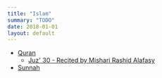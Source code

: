 ```yaml
---
title: "Islam"
summary: "TODO"
date: 2018-01-01
layout: default
---
```


* [Quran](https://quran.com/)
  * [Juz' 30 - Recited by Mishari Rashid Alafasy](https://www.youtube.com/watch?v=HK8b1CUxyhw)
* [Sunnah](https://sunnah.com/)
